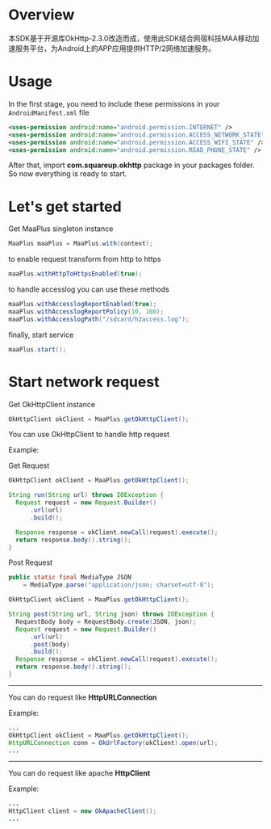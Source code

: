 
Overview
========

本SDK基于开源库OkHttp-2.3.0改造而成，使用此SDK结合网宿科技MAA移动加速服务平台，为Android上的APP应用提供HTTP/2网络加速服务。
	
Usage
=====	

In the first stage, you need to include these permissions in your `AndroidManifest.xml` file
```xml
<uses-permission android:name="android.permission.INTERNET" />
<uses-permission android:name="android.permission.ACCESS_NETWORK_STATE" />
<uses-permission android:name="android.permission.ACCESS_WIFI_STATE" />
<uses-permission android:name="android.permission.READ_PHONE_STATE" />
```
After that, import **com.squareup.okhttp** package in your packages folder. So now everything is ready to start.

Let's get started
=================

Get MaaPlus singleton instance
```java
MaaPlus maaPlus = MaaPlus.with(context);
```
to enable request transform from http to https
```java
maaPlus.withHttpToHttpsEnabled(true);
```
to handle accesslog you can use these methods
```java
maaPlus.withAccesslogReportEnabled(true);
maaPlus.withAccesslogReportPolicy(10, 100);
maaPlus.withAccesslogPath("/sdcard/h2access.log");
```
finally, start service
```java
maaPlus.start();
```

Start network request
=====================
Get OkHttpClient instance
```java
OkHttpClient okClient = MaaPlus.getOkHttpClient();
```

You can use OkHttpClient to handle http request

Example:

Get Request
```java
OkHttpClient okClient = MaaPlus.getOkHttpClient();

String run(String url) throws IOException {
  Request request = new Request.Builder()
      .url(url)
      .build();

  Response response = okClient.newCall(request).execute();
  return response.body().string();
}
```

Post Request
```java
public static final MediaType JSON
    = MediaType.parse("application/json; charset=utf-8");

OkHttpClient okClient = MaaPlus.getOkHttpClient();

String post(String url, String json) throws IOException {
  RequestBody body = RequestBody.create(JSON, json);
  Request request = new Request.Builder()
      .url(url)
      .post(body)
      .build();
  Response response = okClient.newCall(request).execute();
  return response.body().string();
}
```

----

You can do request like **HttpURLConnection**

Example:
```java
...
OkHttpClient okClient = MaaPlus.getOkHttpClient();
HttpURLConnection conn = OkUrlFactory(okClient).open(url);
...
```

----

You can do request like apache **HttpClient**

Example:
```java
...
HttpClient client = new OkApacheClient();
...
```

